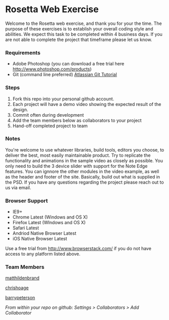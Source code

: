 # Rosetta Web Exercise
Welcome to the Rosetta web exercise, and thank you for your the time. The purpose of these exercises is to establish your overall coding style and abilities. We expect this task to be completed within 4 business days. If you are not able to complete the project that timeframe please let us know.

### Requirements
* Adobe Photoshop (you can download a free trial here http://www.photoshop.com/products)
* Git (command line preferred) [Atlassian Git Tutorial](https://www.atlassian.com/git/tutorials/)

### Steps
1. Fork this repo into your personal github account.
2. Each project will have a demo video showing the expected result of the design.
3. Commit often during development
4. Add the team members below as collaborators to your project
5. Hand-off completed project to team

### Notes
You're welcome to use whatever libraries, build tools, editors you choose, to deliver the best, most easily maintainable product. Try to replicate the functionality and animations in the sample video as closely as possible. You only need to build the 3 device slider with support for the Note Edge features. You can ignnore the other modules in the video example, as well as the header and footer of the site. Basically, build out what is supplied in the PSD. If you have any questions regarding the project please reach out to us via email.

### Browser Support
* IE9+
* Chrome Latest (Windows and OS X)
* Firefox Latest (WIndows and OS X)
* Safari Latest
* Andriod Native Browser Latest
* iOS Native Browser Latest

Use a free trial from http://www.browserstack.com/ if you do not have access to any platform listed above.

### Team Members
[matthildenbrand](https://github.com/matthildenbrand)

[chrishoage](https://github.com/chrishoage)

[barrypeterson](https://github.com/barrypeterson)

_From within your repo on github: Settings > Collaborators > Add Collaborator_
